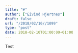 ```yaml
---
title: "#"
author: ["Eivind Hjertnes"]
draft: false
url: "/2018/02/10//1099"
type: "post"
date: 2018-02-10T01:00:00+01:00
---
```


Test
